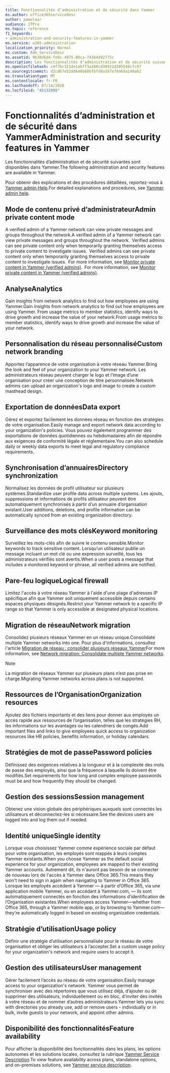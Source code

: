 ```yaml
---
title: Fonctionnalités d’administration et de sécurité dans Yammer
ms.author: office365servicedesc
author: pamelaar
audience: ITPro
ms.topic: reference
f1_keywords:
- administration-and-security-features-in-yammer
ms.service: o365-administration
localization_priority: Normal
ms.custom: Adm_ServiceDesc
ms.assetid: 9638d6d4-fe9c-4075-88ca-743b4d92775c
description: Les fonctionnalités d’administration et de sécurité suivantes sont disponibles dans Yammer.
ms.openlocfilehash: c4f7bc321de1abff3a260cd30922d305548cfc97
ms.sourcegitcommit: d2cd67e52dd646b68bfbfd8a387e70a6da140a62
ms.translationtype: MT
ms.contentlocale: fr-FR
ms.lasthandoff: 07/14/2020
ms.locfileid: "45132098"
---
```

# <a name="administration-and-security-features-in-yammer"></a><span data-ttu-id="4249c-103">Fonctionnalités d’administration et de sécurité dans Yammer</span><span class="sxs-lookup"><span data-stu-id="4249c-103">Administration and security features in Yammer</span></span>

<span data-ttu-id="4249c-104">Les fonctionnalités d’administration et de sécurité suivantes sont disponibles dans Yammer.</span><span class="sxs-lookup"><span data-stu-id="4249c-104">The following administration and security features are available in Yammer.</span></span>
  
<span data-ttu-id="4249c-105">Pour obtenir des explications et des procédures détaillées, reportez-vous à [Yammer admin Help](https://go.microsoft.com/fwlink/?LinkId=869688).</span><span class="sxs-lookup"><span data-stu-id="4249c-105">For detailed explanations and procedures, see [Yammer admin help](https://go.microsoft.com/fwlink/?LinkId=869688).</span></span>

## <a name="admin-private-content-mode"></a><span data-ttu-id="4249c-106">Mode de contenu privé d’administrateur</span><span class="sxs-lookup"><span data-stu-id="4249c-106">Admin private content mode</span></span>

<span data-ttu-id="4249c-107">A verified admin of a Yammer network can view private messages and groups throughout the network.</span><span class="sxs-lookup"><span data-stu-id="4249c-107">A verified admin of a Yammer network can view private messages and groups throughout the network.</span></span><span data-ttu-id="4249c-108">  Verified admins can see private content only when temporarily granting themselves access to private content to investigate issues.</span><span class="sxs-lookup"><span data-stu-id="4249c-108">  Verified admins can see private content only when temporarily granting themselves access to private content to investigate issues.</span></span><span data-ttu-id="4249c-109">  For more information, see [Monitor private content in Yammer (verified admins)](https://go.microsoft.com/fwlink/?LinkId=627479).</span><span class="sxs-lookup"><span data-stu-id="4249c-109">  For more information, see [Monitor private content in Yammer (verified admins)](https://go.microsoft.com/fwlink/?LinkId=627479).</span></span>

## <a name="analytics"></a><span data-ttu-id="4249c-110">Analyse</span><span class="sxs-lookup"><span data-stu-id="4249c-110">Analytics</span></span>

<span data-ttu-id="4249c-111">Gain insights from network analytics to find out how employees are using Yammer.</span><span class="sxs-lookup"><span data-stu-id="4249c-111">Gain insights from network analytics to find out how employees are using Yammer.</span></span> <span data-ttu-id="4249c-112">From usage metrics to member statistics, identify ways to drive growth and increase the value of your network.</span><span class="sxs-lookup"><span data-stu-id="4249c-112">From usage metrics to member statistics, identify ways to drive growth and increase the value of your network.</span></span>

## <a name="custom-network-branding"></a><span data-ttu-id="4249c-113">Personnalisation du réseau personnalisé</span><span class="sxs-lookup"><span data-stu-id="4249c-113">Custom network branding</span></span>

<span data-ttu-id="4249c-114">Apportez l’apparence de votre organisation à votre réseau Yammer.</span><span class="sxs-lookup"><span data-stu-id="4249c-114">Bring the look and feel of your organization to your Yammer network.</span></span> <span data-ttu-id="4249c-115">Les administrateurs réseau peuvent charger le logo et l’image d’une organisation pour créer une conception de titre personnalisée.</span><span class="sxs-lookup"><span data-stu-id="4249c-115">Network admins can upload an organization's logo and image to create a custom masthead design.</span></span>

## <a name="data-export"></a><span data-ttu-id="4249c-116">Exportation de données</span><span class="sxs-lookup"><span data-stu-id="4249c-116">Data export</span></span>

<span data-ttu-id="4249c-117">Gérez et exportez facilement les données réseau en fonction des stratégies de votre organisation.</span><span class="sxs-lookup"><span data-stu-id="4249c-117">Easily manage and export network data according to your organization's policies.</span></span> <span data-ttu-id="4249c-118">Vous pouvez également programmer des exportations de données quotidiennes ou hebdomadaires afin de répondre aux exigences de conformité légale et réglementaire.</span><span class="sxs-lookup"><span data-stu-id="4249c-118">You can also schedule daily or weekly data exports to meet legal and regulatory compliance requirements.</span></span>
  
## <a name="directory-synchronization"></a><span data-ttu-id="4249c-119">Synchronisation d’annuaires</span><span class="sxs-lookup"><span data-stu-id="4249c-119">Directory synchronization</span></span>

<span data-ttu-id="4249c-120">Normalisez les données de profil utilisateur sur plusieurs systèmes.</span><span class="sxs-lookup"><span data-stu-id="4249c-120">Standardize user profile data across multiple systems.</span></span> <span data-ttu-id="4249c-121">Les ajouts, suppressions et informations de profils utilisateur peuvent être automatiquement synchronisés à partir d’un annuaire d’organisation existant.</span><span class="sxs-lookup"><span data-stu-id="4249c-121">User additions, deletions, and profile information can be automatically synced from an existing organization directory.</span></span>

## <a name="keyword-monitoring"></a><span data-ttu-id="4249c-122">Surveillance des mots clés</span><span class="sxs-lookup"><span data-stu-id="4249c-122">Keyword monitoring</span></span>

<span data-ttu-id="4249c-123">Surveillez les mots-clés afin de suivre le contenu sensible.</span><span class="sxs-lookup"><span data-stu-id="4249c-123">Monitor keywords to track sensitive content.</span></span> <span data-ttu-id="4249c-124">Lorsqu’un utilisateur publie un message incluant un mot clé ou une expression surveillé, tous les administrateurs vérifiés sont avertis.</span><span class="sxs-lookup"><span data-stu-id="4249c-124">When a user posts a message that includes a monitored keyword or phrase, all verified admins are notified.</span></span>

## <a name="logical-firewall"></a><span data-ttu-id="4249c-125">Pare-feu logique</span><span class="sxs-lookup"><span data-stu-id="4249c-125">Logical firewall</span></span>

<span data-ttu-id="4249c-126">Limitez l'accès à votre réseau Yammer à l'aide d'une plage d'adresses IP spécifique afin que Yammer soit uniquement accessible depuis certains espaces physiques désignés.</span><span class="sxs-lookup"><span data-stu-id="4249c-126">Restrict your Yammer network to a specific IP range so that Yammer is only accessible at designated physical locations.</span></span>

## <a name="network-migration"></a><span data-ttu-id="4249c-127">Migration de réseau</span><span class="sxs-lookup"><span data-stu-id="4249c-127">Network migration</span></span>

<span data-ttu-id="4249c-128">Consolidez plusieurs réseaux Yammer en un réseau unique.</span><span class="sxs-lookup"><span data-stu-id="4249c-128">Consolidate multiple Yammer networks into one.</span></span> <span data-ttu-id="4249c-129">Pour plus d'informations, consultez l'article [Migration de réseau : consolider plusieurs réseaux Yammer](https://go.microsoft.com/fwlink/?LinkID=617488)</span><span class="sxs-lookup"><span data-stu-id="4249c-129">For more information, see [Network migration: Consolidate multiple Yammer networks](https://go.microsoft.com/fwlink/?LinkID=617488).</span></span>
  
> [!NOTE]
> <span data-ttu-id="4249c-130">La migration de réseaux Yammer sur plusieurs plans n’est pas prise en charge.</span><span class="sxs-lookup"><span data-stu-id="4249c-130">Migrating Yammer networks across plans is not supported.</span></span> 

## <a name="organization-resources"></a><span data-ttu-id="4249c-131">Ressources de l’Organisation</span><span class="sxs-lookup"><span data-stu-id="4249c-131">Organization resources</span></span>

<span data-ttu-id="4249c-132">Ajoutez des fichiers importants et des liens pour donner aux employés un accès rapide aux ressources de l’organisation, telles que les stratégies RH, les informations sur les avantages ou les calendriers de congés.</span><span class="sxs-lookup"><span data-stu-id="4249c-132">Add important files and links to give employees quick access to organization resources like HR policies, benefits information, or holiday calendars.</span></span>
  
## <a name="password-policies"></a><span data-ttu-id="4249c-133">Stratégies de mot de passe</span><span class="sxs-lookup"><span data-stu-id="4249c-133">Password policies</span></span>

<span data-ttu-id="4249c-134">Définissez des exigences relatives à la longueur et à la complexité des mots de passe des employés, ainsi que la fréquence à laquelle ils doivent être modifiés.</span><span class="sxs-lookup"><span data-stu-id="4249c-134">Set requirements for how long and complex employee passwords must be and how frequently they should be changed.</span></span>
  
## <a name="session-management"></a><span data-ttu-id="4249c-135">Gestion des sessions</span><span class="sxs-lookup"><span data-stu-id="4249c-135">Session management</span></span>

<span data-ttu-id="4249c-136">Obtenez une vision globale des périphériques auxquels sont connectés les utilisateurs et déconnectez-les si nécessaire.</span><span class="sxs-lookup"><span data-stu-id="4249c-136">See the devices users are logged into and log them out if needed.</span></span>

## <a name="single-identity"></a><span data-ttu-id="4249c-137">Identité unique</span><span class="sxs-lookup"><span data-stu-id="4249c-137">Single identity</span></span>

<span data-ttu-id="4249c-138">Lorsque vous choisissez Yammer comme expérience sociale par défaut pour votre organisation, les employés sont mappés à leurs comptes Yammer existants.</span><span class="sxs-lookup"><span data-stu-id="4249c-138">When you choose Yammer as the default social experience for your organization, employees are mapped to their existing Yammer accounts.</span></span> <span data-ttu-id="4249c-139">Autrement dit, ils n'auront pas besoin de se connecter de nouveau lors de l'accès à Yammer dans Office 365.</span><span class="sxs-lookup"><span data-stu-id="4249c-139">This means they won't need to sign in again when navigating to Yammer in Office 365.</span></span> <span data-ttu-id="4249c-140">Lorsque les employés accèdent à Yammer &mdash; à partir d’Office 365, via une application mobile Yammer, ou en accédant à Yammer.com, &mdash; ils sont automatiquement connectés en fonction des informations d’identification de l’Organisation existantes.</span><span class="sxs-lookup"><span data-stu-id="4249c-140">When employees access Yammer&mdash;whether from Office 365, through a Yammer mobile app, or by browsing to Yammer.com&mdash;they're automatically logged in based on existing organization credentials.</span></span>

## <a name="usage-policy"></a><span data-ttu-id="4249c-141">Stratégie d’utilisation</span><span class="sxs-lookup"><span data-stu-id="4249c-141">Usage policy</span></span>

<span data-ttu-id="4249c-142">Définir une stratégie d’utilisation personnalisée pour le réseau de votre organisation et obliger les utilisateurs à l’accepter.</span><span class="sxs-lookup"><span data-stu-id="4249c-142">Set a custom usage policy for your organization's network and require users to accept it.</span></span>

## <a name="user-management"></a><span data-ttu-id="4249c-143">Gestion des utilisateurs</span><span class="sxs-lookup"><span data-stu-id="4249c-143">User management</span></span>

<span data-ttu-id="4249c-144">Gérer facilement l’accès au réseau de votre organisation.</span><span class="sxs-lookup"><span data-stu-id="4249c-144">Easily manage access to your organization's network.</span></span> <span data-ttu-id="4249c-145">Yammer vous permet de synchroniser avec des répertoires que vous utilisez déjà, d’ajouter ou de supprimer des utilisateurs, individuellement ou en bloc, d’inviter des invités à votre réseau et de nommer d’autres administrateurs.</span><span class="sxs-lookup"><span data-stu-id="4249c-145">Yammer lets you sync with directories you already use, add or remove users - individually or in bulk, invite guests to your network, and appoint other admins.</span></span>

## <a name="feature-availability"></a><span data-ttu-id="4249c-146">Disponibilité des fonctionnalités</span><span class="sxs-lookup"><span data-stu-id="4249c-146">Feature availability</span></span>

<span data-ttu-id="4249c-147">Pour afficher la disponibilité des fonctionnalités dans les plans, les options autonomes et les solutions locales, consultez la rubrique [Yammer Service Description](yammer-service-description.md).</span><span class="sxs-lookup"><span data-stu-id="4249c-147">To view feature availability across plans, standalone options, and on-premises solutions, see [Yammer service description](yammer-service-description.md).</span></span>
  

